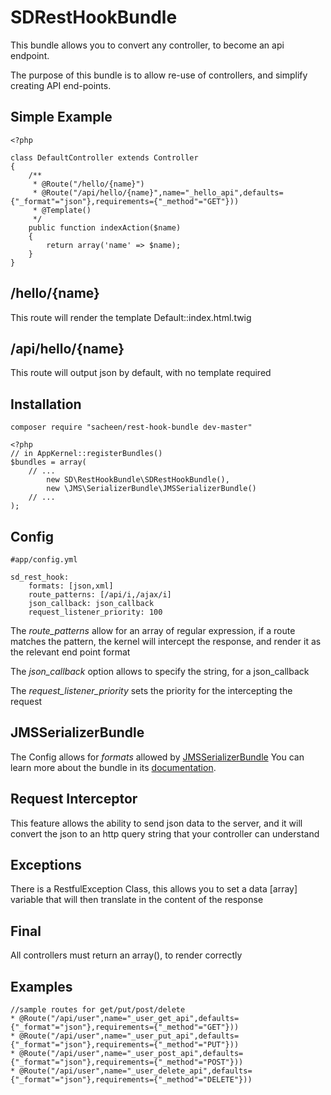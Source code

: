 SDRestHookBundle
================

This bundle allows you to convert any controller, to become an api endpoint.

The purpose of this bundle is to allow re-use of controllers, and simplify creating API end-points.

Simple Example
--------------

    <?php

    class DefaultController extends Controller
    {
        /**
         * @Route("/hello/{name}")
         * @Route("/api/hello/{name}",name="_hello_api",defaults={"_format"="json"},requirements={"_method"="GET"}))
         * @Template()
         */
        public function indexAction($name)
        {
            return array('name' => $name);
        }
    }


/hello/{name}
--------------

This route will render the template Default::index.html.twig

/api/hello/{name}
-----------------

This route will output json by default, with no template required

Installation
------------

    composer require "sacheen/rest-hook-bundle dev-master"

    <?php
    // in AppKernel::registerBundles()
    $bundles = array(
        // ...
            new SD\RestHookBundle\SDRestHookBundle(),
            new \JMS\SerializerBundle\JMSSerializerBundle()
        // ...
    );

Config
------

    #app/config.yml
    
    sd_rest_hook:
        formats: [json,xml]
        route_patterns: [/api/i,/ajax/i]
        json_callback: json_callback
        request_listener_priority: 100

The *route_patterns* allow for an array of regular expression, if a route matches the pattern, the kernel will intercept the response,
and render it as the relevant end point format

The *json_callback* option allows to specify the string, for a json_callback

The *request_listener_priority* sets the priority for the intercepting the request

JMSSerializerBundle
-------------------

The Config allows for *formats* allowed by [JMSSerializerBundle](https://github.com/schmittjoh/JMSSerializerBundle)
You can learn more about the bundle in its [documentation](http://jmsyst.com/bundles/JMSSerializerBundle).


Request Interceptor
-------------------

This feature allows the ability to send json data to the server, and it will convert the json to an http query string that your controller can
understand

Exceptions
----------

There is a RestfulException Class, this allows you to set a data [array] variable that will then translate in the content of the response

Final
-----

All controllers must return an array(), to render correctly

Examples
--------

    //sample routes for get/put/post/delete
    * @Route("/api/user",name="_user_get_api",defaults={"_format"="json"},requirements={"_method"="GET"}))
    * @Route("/api/user",name="_user_put_api",defaults={"_format"="json"},requirements={"_method"="PUT"}))
    * @Route("/api/user",name="_user_post_api",defaults={"_format"="json"},requirements={"_method"="POST"}))
    * @Route("/api/user",name="_user_delete_api",defaults={"_format"="json"},requirements={"_method"="DELETE"}))
